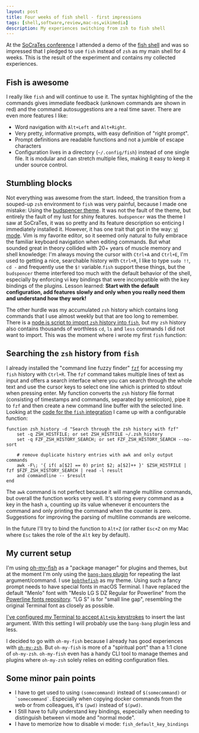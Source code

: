 ```yaml
---
layout: post
title: Four weeks of fish shell - first impressions
tags: [shell,software,review,mac-os,wikimedia]
description: My experiences switching from zsh to fish shell
---
```


At the [SoCraTes conference](/2017/08/27/impressions-from-socrates-2017) I attended a demo of the [fish shell](https://fishshell.com) and was so impressed that I pledged to use `fish` instead of `zsh` as my main shell for 4 weeks. This is the result of the experiment and contains my collected experiences.

## Fish is awesome
I really like `fish` and will continue to use it. The syntax highlighting of the the commands gives immediate feedback (unknown commands are shown in red) and the command autosuggestions are a real time saver. There are even more features I like:

- Word navigation with `Alt+Left` and `Alt+Right`.
- Very pretty, informative prompts, with easy definition of "right prompt".
- Prompt definitions are readable functions and not a jumble of escape characters
- Configuration lives in a directory (`~/.config/fish`) instead of one single file. It is modular and can stretch multiple files, making it easy to keep it under source control.

## Stumbling blocks
Not everything was awesome from the start. Indeed, the transition from a souped-up `zsh` environment to `fish` was very painful, because I made one mistake: Using the [budspencer theme](https://github.com/oh-my-fish/theme-budspencer). It was not the fault of the theme, but entirely the fault of my lust for shiny features. `budspencer` was the theme I saw at SoCraTes, it was so pretty and its feature description so enticing I immediately installed it. However, it has one trait that got in the way: [vi mode](https://fishshell.com/docs/current/index.html#editor). Vim is my favorite editor, so it seemed only natural to fully embrace the familiar keyboard navigation when editing commands. But what sounded great in theory collided with 20+ years of muscle memory and shell knowledge: I'm always moving the cursor with `Ctrl+A` and `Ctrl+E`, I'm used to getting a nice, searchable history with `Ctrl+R`, I like to type `sudo !!`, `cd -` and frequently use the `$!` variable.`fish` support these things, but the `budspencer` theme interfered too much with the default behavior of the shell, especially by enforcing vi key bindings that were incompatible with the key bindings of the plugins. Lesson learned: **Start with the default configuration, add features slowly and only when you really need them and understand how they work!**

The other hurdle was my accumulated `zsh` history which contains long commands that I use almost weekly but that are too long to remember. There is a [node.js script to import `zsh` history into `fish`](https://gist.github.com/christopherstott/59a5e36b8d2f3f015bb7), but my `zsh` history also contains thousands of worthless `cd`, `ls` and `less` commands I did not want to import. This was the moment where i wrote my first `fish` function:

## Searching the `zsh` history from `fish`

I already installed the "command line fuzzy finder" [`fzf`](https://github.com/junegunn/fzf) for accessing my `fish` history with `Ctrl+R`. The `fzf` command takes multiple lines of text as input and offers a search interface where you can search through the whole text and use the cursor keys to select one line which is printed to stdout when pressing enter. My function converts the `zsh` history file format (consisting of timestamps and commands, separated by semicolon), pipe it to `fzf` and then create a new command line buffer with the selected line. Looking at the [code for the `fish` integration](https://github.com/junegunn/fzf/blob/master/shell/key-bindings.fish) I came up with a configurable function:

```
function zsh_history -d "Search through the zsh history with fzf"
    set -q ZSH_HISTFILE; or set ZSH_HISTFILE ~/.zsh_history
    set -q FZF_ZSH_HISTORY_SEARCH; or set FZF_ZSH_HISTORY_SEARCH --no-sort

    # remove duplicate history entries with awk and only output commands
    awk -F\; '{ if( a[$2] == 0) print $2; a[$2]++ }' $ZSH_HISTFILE | fzf $FZF_ZSH_HISTORY_SEARCH | read -l result
    and commandline -- $result
end
```

The `awk` command is not perfect because it will mangle multiline commands, but overall the function works very well. It's storing every command as a key in the hash `a`, counting up its value whenever it encounters the command and only printing the command when the counter is zero. Suggestions for improving the parsing of multiline commands are welcome.

In the future I'll try to bind the function to `Alt+Z` (or rather `Esc+Z` on my Mac where `Esc` takes the role of the `Alt` key by default).

## My current setup
I'm using [oh-my-fish](https://github.com/oh-my-fish/oh-my-fish) as a "package manager" for plugins and themes, but at the moment I'm only using the
[`bang-bang` plugin](https://github.com/oh-my-fish/plugin-bang-bang) for repeating the last argument/command. I use [`bobthefish`](https://github.com/oh-my-fish/theme-bobthefish) as my theme. Using such a fancy prompt needs to have special fonts in macOS Terminal. I have replaced the default "Menlo" font with "Meslo LG S DZ Regular for Powerline" from the [Powerline fonts repository](https://github.com/powerline/fonts). "LG S" is for "small line gap", resembling the original Terminal font as closely as possible.

[I've configured my Terminal to accept `Alt+Up` keystrokes](https://coderwall.com/p/ygcaqg/get-alt-arrow-keys-working-in-fish-on-osx) to insert the last argument. With this setting I will probably use the `bang-bang` plugin less and less.

I decided to go with `oh-my-fish` because I already has good experiences with [`oh-my-zsh`](https://github.com/robbyrussell/oh-my-zsh). But `oh-my-fish` is more of a "spiritual port" than a 1:1 clone of `oh-my-zsh`. `oh-my-fish` even has a handy CLI tool to manage themes and plugins where `oh-my-zsh` solely relies on editing configuration files.

## Some minor pain points
- I have to get used to using `(somecommand)` instead of `$(somecommand)` or `` `somecommand` ``. Especially when copying docker commands from the web or from colleagues, it's `(pwd)` instead of `$(pwd)`.
- I Still have to fully understand key bindings, especially when needing to distinguish between vi mode and "normal mode".
- I have to memorize how to disable vi mode: `fish_default_key_bindings`
